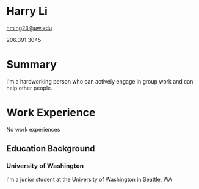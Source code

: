 # Harry Li

hming23@uw.edu

206.391.3045

# Summary

I'm a hardworking person who can actively engage in group work and can help other people.

# Work Experience

No work experiences

## Education Background

### University of Washington

I'm a junior student at the University of Washington in Seattle, WA

